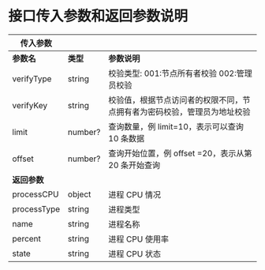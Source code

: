 # 接口传入参数和返回参数说明

| **传入参数** |          |                                                                          |
| ------------ | -------- | ------------------------------------------------------------------------ |
| **参数名**   | **类型** | **参数说明**                                                             |
| verifyType   | string   | 校验类型: 001:节点所有者校验 002:管理员校验                              |
| verifyKey    | string   | 校验值，根据节点访问者的权限不同，节点拥有者为密码校验，管理员为地址校验 |
| limit        | number?  | 查询数量，例 limit=10，表示可以查询 10 条数据                            |
| offset       | number?  | 查询开始位置，例 offset =20，表示从第 20 条开始查询                      |
| **返回参数** |          |                                                                          |
| processCPU   | object   | 进程 CPU 情况                                                            |
| processType  | string   | 进程类型                                                                 |
| name         | string   | 进程名称                                                                 |
| percent      | string   | 进程 CPU 使用率                                                          |
| state        | string   | 进程 CPU 状态                                                            |
